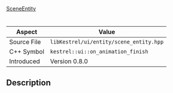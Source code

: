 [SceneEntity](index.md)
# 
| Aspect | Value |
| --- | --- |
| Source File | `libKestrel/ui/entity/scene_entity.hpp` |
| C++ Symbol | `kestrel::ui::on_animation_finish` |
| Introduced | Version 0.8.0 |
## Description
